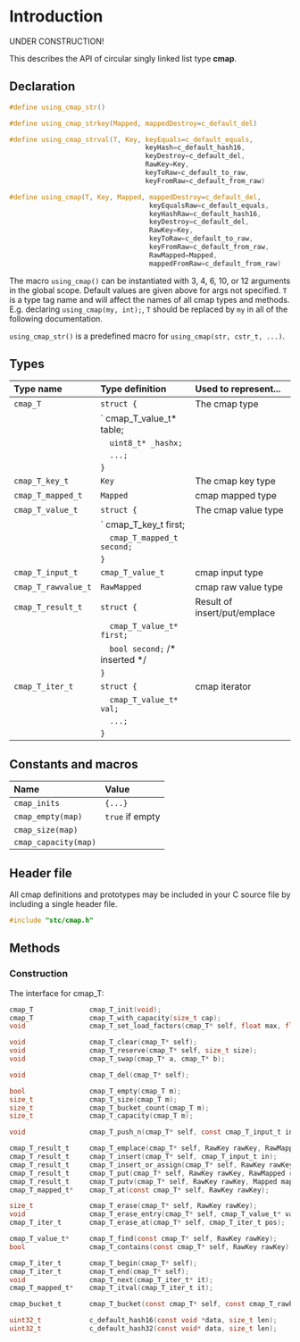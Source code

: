 # Introduction

UNDER CONSTRUCTION!

This describes the API of circular singly linked list type **cmap**.

## Declaration

```c
#define using_cmap_str()

#define using_cmap_strkey(Mapped, mappedDestroy=c_default_del)

#define using_cmap_strval(T, Key, keyEquals=c_default_equals,
                                  keyHash=c_default_hash16,
                                  keyDestroy=c_default_del,
                                  RawKey=Key,
                                  keyToRaw=c_default_to_raw,
                                  keyFromRaw=c_default_from_raw)

#define using_cmap(T, Key, Mapped, mappedDestroy=c_default_del,
                                   keyEqualsRaw=c_default_equals,
                                   keyHashRaw=c_default_hash16,
                                   keyDestroy=c_default_del,
                                   RawKey=Key,
                                   keyToRaw=c_default_to_raw,
                                   keyFromRaw=c_default_from_raw,
                                   RawMapped=Mapped,
                                   mappedFromRaw=c_default_from_raw)
```
The macro `using_cmap()` can be instantiated with 3, 4, 6, 10, or 12 arguments in the global scope.
Default values are given above for args not specified. `T` is a type tag name and
will affect the names of all cmap types and methods. E.g. declaring `using_cmap(my, int);`, `T` should
be replaced by `my` in all of the following documentation.

`using_cmap_str()` is a predefined macro for `using_cmap(str, cstr_t, ...)`.

## Types

| Type name            | Type definition                       | Used to represent...               |
|:---------------------|:--------------------------------------|:-----------------------------------|
| `cmap_T`             | `struct {`                            | The cmap type                      |
|                      | `  cmap_T_value_t* table;             |                                    |
|                      | `  uint8_t* _hashx;`                  |                                    |
|                      | `  ...;`                              |                                    |
|                      | `}`                                   |                                    |
| `cmap_T_key_t`       | `Key`                                 | The cmap key type                  |
| `cmap_T_mapped_t`    | `Mapped`                              | cmap mapped type                   |
| `cmap_T_value_t`     | `struct {`                            | The cmap value type                |
|                      | `  cmap_T_key_t first;                |                                    |
|                      | `  cmap_T_mapped_t second;`           |                                    |
|                      | `}`                                   |                                    |
| `cmap_T_input_t`     | `cmap_T_value_t`                      | cmap input type                    |
| `cmap_T_rawvalue_t`  | `RawMapped`                           | cmap raw value type                |
| `cmap_T_result_t`    | `struct {`                            | Result of insert/put/emplace       |
|                      | `  cmap_T_value_t* first;`            |                                    |
|                      | `  bool second;` /* inserted */       |                                    |
|                      | `}`                                   |                                    |
| `cmap_T_iter_t`      | `struct {`                            | cmap iterator                      |
|                      | `  cmap_T_value_t* val;`              |                                    |
|                      | `  ...;`                              |                                    |
|                      | `}`                                   |                                    |

## Constants and macros

| Name                       | Value            |
|:---------------------------|:-----------------|
|  `cmap_inits`              | `{...}`          |
|  `cmap_empty(map)`         | `true` if empty  |
|  `cmap_size(map)`          |                  |
|  `cmap_capacity(map)`      |                  |


## Header file

All cmap definitions and prototypes may be included in your C source file by including a single header file.

```c
#include "stc/cmap.h"
```
## Methods

### Construction

The interface for cmap_T:
```c
cmap_T              cmap_T_init(void);
cmap_T              cmap_T_with_capacity(size_t cap);
void                cmap_T_set_load_factors(cmap_T* self, float max, float shrink);

void                cmap_T_clear(cmap_T* self);
void                cmap_T_reserve(cmap_T* self, size_t size);
void                cmap_T_swap(cmap_T* a, cmap_T* b);

void                cmap_T_del(cmap_T* self);

bool                cmap_T_empty(cmap_T m);
size_t              cmap_T_size(cmap_T m);
size_t              cmap_T_bucket_count(cmap_T m);
size_t              cmap_T_capacity(cmap_T m);

void                cmap_T_push_n(cmap_T* self, const cmap_T_input_t in[], size_t size);

cmap_T_result_t     cmap_T_emplace(cmap_T* self, RawKey rawKey, RawMapped rawVal);
cmap_T_result_t     cmap_T_insert(cmap_T* self, cmap_T_input_t in);
cmap_T_result_t     cmap_T_insert_or_assign(cmap_T* self, RawKey rawKey, RawMapped rawVal);
cmap_T_result_t     cmap_T_put(cmap_T* self, RawKey rawKey, RawMapped rawVal);
cmap_T_result_t     cmap_T_putv(cmap_T* self, RawKey rawKey, Mapped mapped);
cmap_T_mapped_t*    cmap_T_at(const cmap_T* self, RawKey rawKey);

size_t              cmap_T_erase(cmap_T* self, RawKey rawKey);
void                cmap_T_erase_entry(cmap_T* self, cmap_T_value_t* val);
cmap_T_iter_t       cmap_T_erase_at(cmap_T* self, cmap_T_iter_t pos);

cmap_T_value_t*     cmap_T_find(const cmap_T* self, RawKey rawKey);
bool                cmap_T_contains(const cmap_T* self, RawKey rawKey);

cmap_T_iter_t       cmap_T_begin(cmap_T* self);
cmap_T_iter_t       cmap_T_end(cmap_T* self);
void                cmap_T_next(cmap_T_iter_t* it);
cmap_T_mapped_t*    cmap_T_itval(cmap_T_iter_t it);

cmap_bucket_t       cmap_T_bucket(const cmap_T* self, const cmap_T_rawkey_t* rawKeyPtr);

uint32_t            c_default_hash16(const void *data, size_t len);
uint32_t            c_default_hash32(const void* data, size_t len);
```
